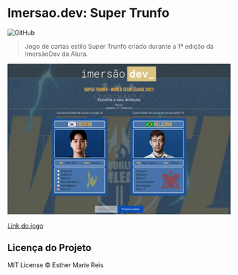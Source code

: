 # Imersao.dev: Super Trunfo

![GitHub](https://img.shields.io/github/license/EstherMarie/Super_Trunfo?style=flat-square)

> Jogo de cartas estilo Super Trunfo criado durante a 1ª edição da ImersãoDev da Alura.

<!-- <img src="https://cdn.discordapp.com/attachments/730091580706259084/834237473503969300/Screenshot_2021-04-20_Super_Trunfo_-_World_Team_League_2021.png" alt="Imagem do jogo" width="60%"> -->

<div align="center">
  <img src="./img/Screenshot 2021-10-17 at 20-42-13 Super Trunfo - World Team League 2021.png">
</div>

[Link do jogo](https://esthermarie.github.io/Super_Trunfo/)

## Licença do Projeto

MIT License © Esther Marie Reis
